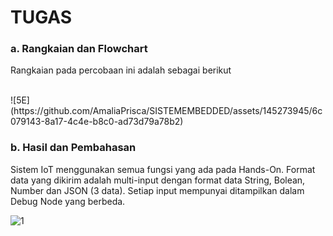 # TUGAS
### a. Rangkaian dan Flowchart

Rangkaian pada percobaan ini adalah sebagai berikut


<br>
![5E](https://github.com/AmaliaPrisca/SISTEMEMBEDDED/assets/145273945/6c079143-8a17-4c4e-b8c0-ad73d79a78b2)


### b. Hasil dan Pembahasan
Sistem IoT menggunakan semua fungsi yang ada pada 
Hands-On. Format data yang dikirim adalah multi-input dengan format 
data String, Bolean, Number dan JSON (3 data). Setiap input mempunyai 
ditampilkan dalam Debug Node yang berbeda.

![1](https://github.com/AmaliaPrisca/SISTEMEMBEDDED/assets/145273945/7ffbc9e2-34a5-4ccd-869c-a3e5bc94cdee)
